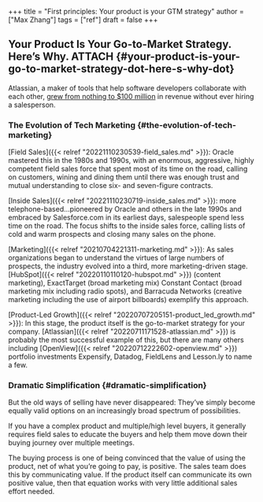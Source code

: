 +++
title = "First principles: Your product is your GTM strategy"
author = ["Max Zhang"]
tags = ["ref"]
draft = false
+++

## Your Product Is Your Go-to-Market Strategy. Here’s Why. <span class="tag"><span class="ATTACH">ATTACH</span></span> {#your-product-is-your-go-to-market-strategy-dot-here-s-why-dot}

Atlassian, a maker of tools that help software developers collaborate with each other, [grew from nothing to $100 million](http://fortune.com/2015/09/21/atlassian-viral-sales/) in revenue without ever hiring a salesperson.


### The Evolution of Tech Marketing {#the-evolution-of-tech-marketing}

[Field Sales]({{< relref "20221110230539-field_sales.md" >}}): Oracle mastered this in the 1980s and 1990s, with an enormous, aggressive, highly competent field sales force that spent most of its time on the road, calling on customers, wining and dining them until there was enough trust and mutual understanding to close six- and seven-figure contracts.

[Inside Sales]({{< relref "20221110230719-inside_sales.md" >}}): more telephone-based...pioneered by Oracle and others in the late 1990s and embraced by Salesforce.com in its earliest days, salespeople spend less time on the road. The focus shifts to the inside sales force, calling lists of cold and warm prospects and closing many sales on the phone.

[Marketing]({{< relref "20210704221311-marketing.md" >}}): As sales organizations began to understand the virtues of large numbers of prospects, the industry evolved into a third, more marketing-driven stage. [HubSpot]({{< relref "20220110110120-hubspot.md" >}}) (content marketing), ExactTarget (broad marketing mix) Constant Contact (broad marketing mix including radio spots), and Barracuda Networks (creative marketing including the use of airport billboards) exemplify this approach.

[Product-Led Growth]({{< relref "20220707205151-product_led_growth.md" >}}): In this stage, the product itself is the go-to-market strategy for your company. [Atlassian]({{< relref "20220711171528-atlassian.md" >}}) is probably the most successful example of this, but there are many others including [OpenView]({{< relref "20220712222602-openview.md" >}}) portfolio investments Expensify, Datadog, FieldLens and Lesson.ly to name a few.


### Dramatic Simplification {#dramatic-simplification}

But the old ways of selling have never disappeared: They’ve simply become equally valid options on an increasingly broad spectrum of possibilities.

If you have a complex product and multiple/high level buyers, it generally requires field sales to educate the buyers and help them move down their buying journey over multiple meetings.

The buying process is one of being convinced that the value of using the product, net of what you’re going to pay, is positive. The sales team does this by communicating value. If the product itself can communicate its own positive value, then that equation works with very little additional sales effort needed.
